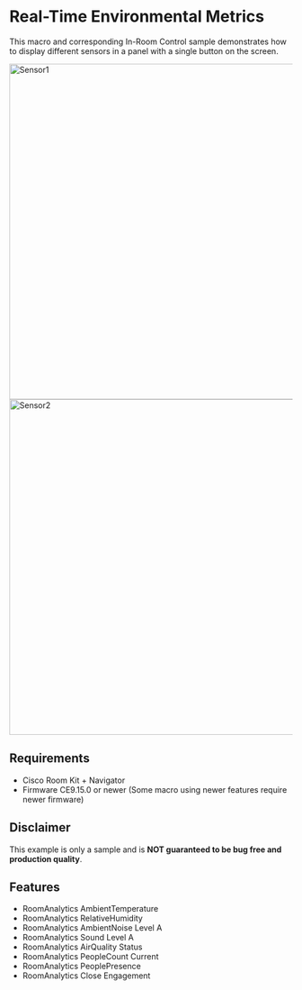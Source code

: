 # Real-Time Environmental Metrics

This macro and corresponding In-Room Control sample demonstrates how to display different sensors in a panel with a single button on the screen.

<img width="596" alt="Sensor1" src="https://user-images.githubusercontent.com/40596538/202400137-7665d92d-2735-4cfb-9094-18d671469c08.png">
<img width="596" alt="Sensor2" src="https://user-images.githubusercontent.com/40596538/202400217-0dd93cfc-4f4c-4f0e-9ea7-ce819431c06c.png">

## Requirements

+ Cisco Room Kit + Navigator
+ Firmware CE9.15.0 or newer (Some macro using newer features require newer firmware)

## Disclaimer

This example is only a sample and is **NOT guaranteed to be bug free and production quality**.

## Features

- RoomAnalytics AmbientTemperature
- RoomAnalytics RelativeHumidity
- RoomAnalytics AmbientNoise Level A
- RoomAnalytics Sound Level A
- RoomAnalytics AirQuality Status
- RoomAnalytics PeopleCount Current
- RoomAnalytics PeoplePresence
- RoomAnalytics Close Engagement
